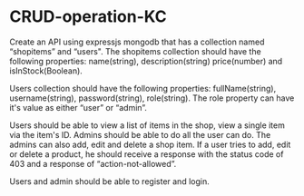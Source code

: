 # CRUD-operation-KC
Create an API using expressjs mongodb that has a collection  named “shopitems” and “users". The shopitems collection should have the following properties: name(string), description(string) price(number) and isInStock(Boolean).

 

Users collection should have the following properties: fullName(string), username(string), password(string), role(string). The role property can have it's value as either “user” or “admin”.

 

Users should be able to view a list of items in the shop, view a single item via the item's ID. Admins should be able to do all the user can do. The admins can also add, edit and delete a shop item. If a user tries to add, edit or delete a product, he should receive a response with the status code of 403 and a response of “action-not-allowed”.

 

Users and admin should be able to register and login.
